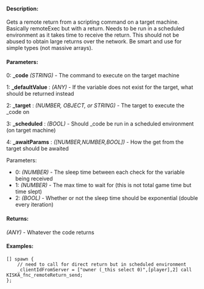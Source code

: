 #### Description:
Gets a remote return from a scripting command on a target machine. Basically remoteExec but with a return. Needs to be run in a scheduled environment as it takes time to receive the return. This should not be abused to obtain large returns over the network. Be smart and use for simple types (not massive arrays).

#### Parameters:
0: **_code** *(STRING)* - The command to execute on the target machine

1: **_defaultValue** : *(ANY)* - If the variable does not exist for the target, what should be returned instead

2: **_target** : *(NUMBER, OBJECT, or STRING)* - The target to execute the _code on

3: **_scheduled** : *(BOOL)* - Should _code be run in a scheduled environment (on target machine)

4: **_awaitParams** : *([NUMBER,NUMBER,BOOL])* - How the get from the target should be awaitedParameters:- 0: *(NUMBER)* - The sleep time between each check for the variable being received- 1: *(NUMBER)* - The max time to wait for (this is not total game time but time slept)- 2: *(BOOL)* - Whether or not the sleep time should be exponential (double every iteration)

#### Returns:
*(ANY)* - Whatever the code returns

#### Examples:
```sqf
[] spawn {
    // need to call for direct return but in scheduled environment
    _clientIdFromServer = ["owner (_this select 0)",[player],2] call KISKA_fnc_remoteReturn_send;
};
```

